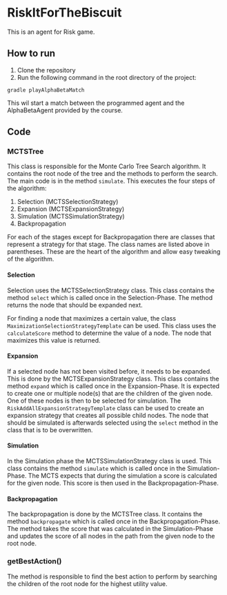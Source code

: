 # RiskItForTheBiscuit
This is an agent for Risk game.

## How to run
1. Clone the repository
2. Run the following command in the root directory of the project: 
```
gradle playAlphaBetaMatch
```
This wil start a match between the programmed agent and the AlphaBetaAgent provided by the course.

## Code
### MCTSTree
This class is responsible for the Monte Carlo Tree Search algorithm. It contains the root node of the tree and the methods to perform the search.
The main code is in the method ```simulate```. This executes the four steps of the algorithm:
1. Selection (MCTSSelectionStrategy)
2. Expansion (MCTSExpansionStrategy)
3. Simulation (MCTSSimulationStrategy)
4. Backpropagation

For each of the stages except for Backpropagation there are classes that represent a strategy for that stage. The class names are listed above in parentheses.
These are the heart of the algorithm and allow easy tweaking of the algorithm. 

#### Selection
Selection uses the MCTSSelectionStrategy class. This class contains the method ```select``` which is called once in the Selection-Phase.
The method returns the node that should be expanded next.

For finding a node that maximizes a certain value, the class ```MaximizationSelectionStrategyTemplate``` can be used. This class uses the ```calculateScore``` method to determine the value of a node.
The node that maximizes this value is returned.

#### Expansion
If a selected node has not been visited before, it needs to be expanded. This is done by the MCTSExpansionStrategy class. This class contains the method ```expand``` which is called once in the Expansion-Phase.
It is expected to create one or multiple node(s) that are the children of the given node. One of these nodes is then to be selected for simulation.
The ```RiskAddAllExpansionStrategyTemplate``` class can be used to create an expansion strategy that creates all possible child nodes. The node that should be simulated is afterwards selected using the ```select``` method in the class
that is to be overwritten.

#### Simulation
In the Simulation phase the MCTSSimulationStrategy class is used. This class contains the method ```simulate``` which is called once in the Simulation-Phase.
The MCTS expects that during the simulation a score is calculated for the given node. This score is then used in the Backpropagation-Phase.

#### Backpropagation
The backpropagation is done by the MCTSTree class. It contains the method ```backpropagate``` which is called once in the Backpropagation-Phase.
The method takes the score that was calculated in the Simulation-Phase and updates the score of all nodes in the path from the given node to the root node.


### getBestAction()
The method is responsible to find the best action to perform by searching the children of the root node for the highest utility value.
